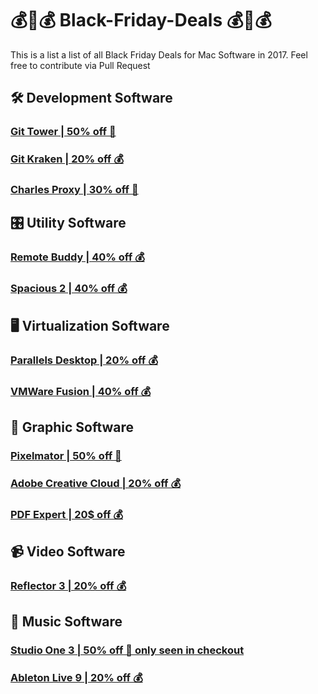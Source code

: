 # 💰💸💰 Black-Friday-Deals 💰💸💰
This is a list a list of all Black Friday Deals for Mac Software in 2017. Feel free to contribute via Pull Request

## 🛠 Development Software
### [Git Tower | 50% off 💸](https://www.git-tower.com/buy)
### [Git Kraken | 20% off 💰](https://twitter.com/GitKraken/status/932703895167623168)
### [Charles Proxy | 30% off 💸](https://www.charlesproxy.com/buy/?promoCode=CHARLESBLACK17)

## 🎛 Utility Software
### [Remote Buddy | 40% off 💰](https://www.iospirit.com/products/remotebuddy/)
### [Spacious 2 | 40% off 💰](https://www.iospirit.com/products/spacious/)

## 🖥 Virtualization Software
### [Parallels Desktop | 20% off 💰](https://www.parallels.com/de/)
### [VMWare Fusion | 40% off 💰](https://www.vmware.com/products/fusion.html)

## 🎨 Graphic Software
### [Pixelmator | 50% off 💸](https://itunes.apple.com/us/app/pixelmator/id407963104?mt=12&ign-mpt=uo%3D4)
### [Adobe Creative Cloud | 20% off 💰](https://www.adobe.com/creativecloud/plans.html?promoid=8DN85N5R&mv=other)
### [PDF Expert | 20$ off 💰](https://pdfexpert.com/de/store)

## 📹 Video Software
### [Reflector 3 | 20% off 💰](https://store.airsquirrels.com/reflector/)

## 🎹 Music Software
### [Studio One 3 | 50% off 💸 only seen in checkout](https://www.presonus.com/products/Studio-One)
### [Ableton Live 9 | 20% off 💰](https://www.ableton.com/en/shop/live/)
